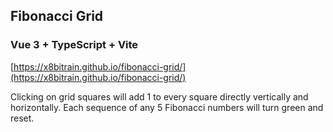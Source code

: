 ## Fibonacci Grid
### Vue 3 + TypeScript + Vite

[https://x8bitrain.github.io/fibonacci-grid/](https://x8bitrain.github.io/fibonacci-grid/)

Clicking on grid squares will add 1 to every square directly vertically and horizontally.
Each sequence of any 5 Fibonacci numbers will turn green and reset.

